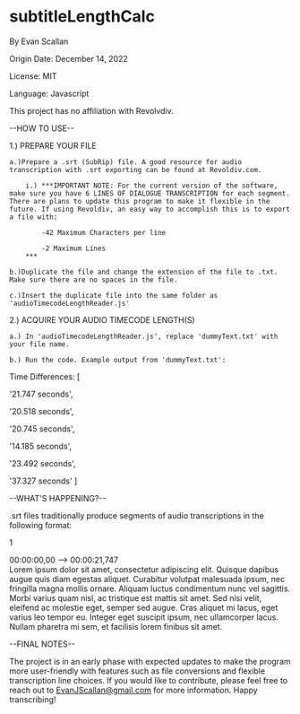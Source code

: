 # subtitleLengthCalc


By Evan Scallan

Origin Date: December 14, 2022

License: MIT

Language: Javascript

This project has no affiliation with Revolvdiv.


--HOW TO USE--

1.) PREPARE YOUR FILE

	a.)Prepare a .srt (SubRip) file. A good resource for audio transcription with .srt exporting can be found at Revoldiv.com.

		i.) ***IMPORTANT NOTE: For the current version of the software, make sure you have 6 LINES OF DIALOGUE TRANSCRIPTION for each segment. There are plans to update this program to make it flexible in the future. If using Revoldiv, an easy way to accomplish this is to export a file with:

			-42 Maximum Characters per line

			-2 Maximum Lines
		***

	b.)Duplicate the file and change the extension of the file to .txt. Make sure there are no spaces in the file.

	c.)Insert the duplicate file into the same folder as 'audioTimecodeLengthReader.js'

2.) ACQUIRE YOUR AUDIO TIMECODE LENGTH(S)

	a.) In 'audioTimecodeLengthReader.js', replace 'dummyText.txt' with your file name.

	b.) Run the code. Example output from 'dummyText.txt':

Time Differences: [

  '21.747 seconds',

  '20.518 seconds',

  '20.745 seconds',

  '14.185 seconds',

  '23.492 seconds',

  '37.327 seconds'
]


--WHAT'S HAPPENING?--

.srt files traditionally produce segments of audio transcriptions in the following format:

1

00:00:00,00 --> 00:00:21,747\
Lorem ipsum dolor sit amet, consectetur adipiscing elit. Quisque dapibus augue quis 
diam egestas aliquet. Curabitur volutpat malesuada ipsum, nec fringilla magna mollis 
ornare. Aliquam luctus condimentum nunc vel sagittis. Morbi varius quam nisl, ac 
tristique est mattis sit amet. Sed nisi velit, eleifend ac molestie eget, semper sed
augue. Cras aliquet mi lacus, eget varius leo tempor eu. Integer eget suscipit ipsum,
nec ullamcorper lacus. Nullam pharetra mi sem, et facilisis lorem finibus sit amet. 

--FINAL NOTES--

The project is in an early phase with expected updates to make the program more user-friendly with features such as file conversions and flexible transcription line choices. If you would like to contribute, please feel free to reach out to EvanJScallan@gmail.com for more information. Happy transcribing!
